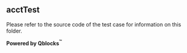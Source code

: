 ## acctTest

Please refer to the source code of the test case for information on this folder.

**Powered by Qblocks<sup>&trade;</sup>**

